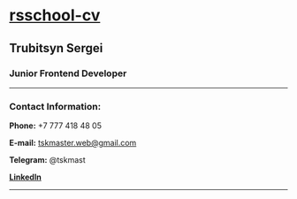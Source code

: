 # [rsschool-cv](# "CV Marckdown&Git")

## Trubitsyn Sergei

### Junior Frontend Developer
***
### Contact Information:
**Phone:** +7 777 418 48 05 

**E-mail:** tskmaster.web@gmail.com

**Telegram:** @tskmast

[**LinkedIn**](www.linkedin.com/in/tskmasterweb "LinkedIn Profile")
***

